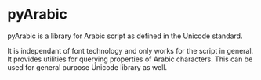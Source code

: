 # pyArabic
pyArabic is a library for Arabic script as defined in the Unicode standard.

It is independant of font technology and only works for the script in general. It provides utilities for querying properties of Arabic characters. This can be used for general purpose Unicode library as well.
